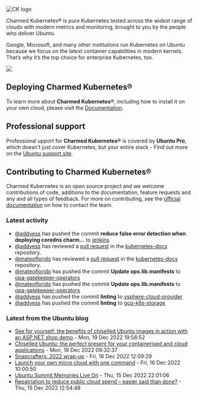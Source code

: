 ![CK logo](https://assets.ubuntu.com/v1/451d4cf4-Charmed+Kubernetes_RGB_onWhite_2022.svg)

Charmed Kubernetes® is pure Kubernetes tested across the widest range of clouds with modern metrics and monitoring, brought to you by the people who deliver Ubuntu.

Google, Microsoft, and many other institutions run Kubernetes on Ubuntu because we focus on the latest container capabilities in modern kernels. That’s why it’s the top choice for enterprise Kubernetes, too.

![](https://assets.ubuntu.com/v1/843c77b6-juju-at-a-glace.svg)

## Deploying Charmed Kubernetes®

To learn more about **Charmed Kubernetes**®, including how to install it on your own cloud, please visit the [Documentation][docs].

## Professional support

Professional upport for **Charmed Kubernetes**® is covered by **Ubuntu Pro**, which doesn't just cover Kubernetes, but your entire stack - Find out more on the [Ubuntu support site](https://ubuntu.com/support).

## Contributing to Charmed Kubernetes®

Charmed Kubernetes is an open source project and we welcome contributions of code, additions to the documentation, feature requests and any and all types of feedback. For more on contributing, see the [official documentation][get-in-touch] on how to contact the team.

<!-- LINKS -->
[docs]: https://ubuntu.com/kubernetes/docs
[get-in-touch]: https://ubuntu.com/kubernetes/docs/get-in-touch

### Latest activity

<!-- activity starts -->
 - [@addyess](https://github.com/addyess) has pushed the commit **reduce false error detection when deploying coredns charm...** to [jenkins](https://github.com/charmed-kubernetes/jenkins)
 - [@addyess](https://github.com/addyess) has reviewed a [pull request](https://github.com/charmed-kubernetes/kubernetes-docs/pull/736) in the [kubernetes-docs](https://github.com/charmed-kubernetes/kubernetes-docs) repository.
 - [@mateoflorido](https://github.com/mateoflorido) has reviewed a [pull request](https://github.com/charmed-kubernetes/kubernetes-docs/pull/736) in the [kubernetes-docs](https://github.com/charmed-kubernetes/kubernetes-docs) repository.
 - [@mateoflorido](https://github.com/mateoflorido) has pushed the commit **Update ops.lib.manifests** to [opa-gatekeeper-operators](https://github.com/charmed-kubernetes/opa-gatekeeper-operators)
 - [@mateoflorido](https://github.com/mateoflorido) has pushed the commit **Update ops.lib.manifests** to [opa-gatekeeper-operators](https://github.com/charmed-kubernetes/opa-gatekeeper-operators)
 - [@addyess](https://github.com/addyess) has pushed the commit **linting** to [vsphere-cloud-provider](https://github.com/charmed-kubernetes/vsphere-cloud-provider)
 - [@addyess](https://github.com/addyess) has pushed the commit **linting** to [gcp-k8s-storage](https://github.com/charmed-kubernetes/gcp-k8s-storage)
<!-- activity ends -->

<!-- roadmap starts -->

<!-- roadmap ends -->

### Latest from the Ubuntu blog

<!-- blog starts -->
* [See for yourself: the benefits of chiselled Ubuntu images in action with an ASP.NET shop demo](https://ubuntu.com//blog/benefits-chiselled-ubuntu-images-aspnet-eshop-demo) - Mon, 19 Dec 2022 19:56:52 
* [Chiselled Ubuntu: the perfect present for your containerised and cloud applications](https://ubuntu.com//blog/chiselled-containers-perfect-gift-cloud-applications) - Mon, 19 Dec 2022 09:32:37 
* [Snapcrafters: 2022 wrap-up](https://ubuntu.com//blog/snapcrafters-2022-wrap-up) - Fri, 16 Dec 2022 12:09:29 
* [Launch your own micro cloud with one command](https://ubuntu.com//blog/one_command_micro_cloud) - Fri, 16 Dec 2022 10:00:50 
* [Ubuntu Summit Memories Live On](https://ubuntu.com//blog/ubuntu-summit-memories-live-on) - Thu, 15 Dec 2022 22:01:06 
* [Repatriation to reduce public cloud spend &#8211; easier said than done?](https://ubuntu.com//blog/repatriation-to-reduce-public-cloud-spend) - Thu, 15 Dec 2022 12:54:48 
<!-- blog ends -->
